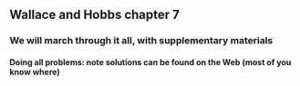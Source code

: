 ## Wallace and Hobbs chapter 7
### We will march through it all, with supplementary materials
#### Doing all problems: note solutions can be found on the Web (most of you know where)

